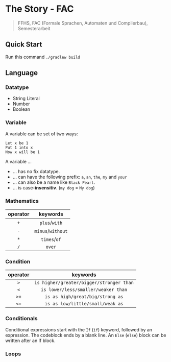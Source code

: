 # The Story - FAC

> FFHS, FAC (Formale Sprachen, Automaten und Compilerbau), Semesterarbeit

## Quick Start

Run this command `./gradlew build`

## Language

### Datatype

* String Literal
* Number
* Boolean

### Variable

A variable can be set of two ways:

```
Let x be 1
Put 1 into x
Now x will be 1
```

A variable ...

* ... has no fix datatype.
* ... can have the following prefix: `a`, `an`, `the`, `my` and `your`
* ... can also be a name like `Black Pearl`.
* ... is case-**insensitiv**. (`my dog` = `My dog`)

### Mathematics

|operator|keywords|
|:---:|:---:|
|`+`|`plus`/`with`|
|`-`|`minus`/`without`|
|`*`|`times`/`of`|
|`/`|`over`|

### Condition

|operator|keywords|
|:---:|:---:|
|`>`|`is higher/greater/bigger/stronger than`|
|`<`|`is lower/less/smaller/weaker than`|
|`>=`|`is as high/great/big/strong as`|
|`<=`|`is as low/little/small/weak as`|

### Conditionals
Conditional expressions start with the `If` (`if`) keyword, followed by an expression.
The codeblock ends by a blank line. An `Else` (`else`) block can be written after an If block.

### Loops
